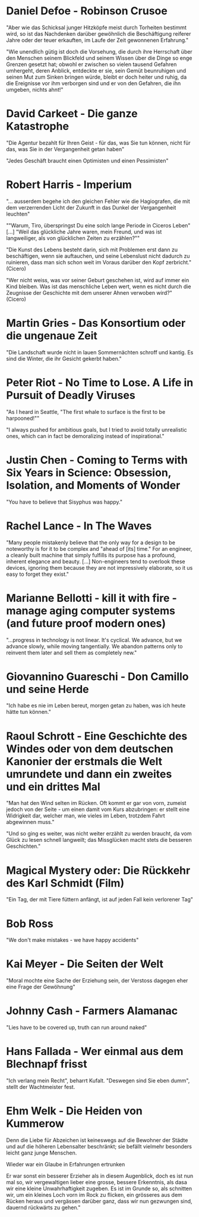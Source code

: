 # Daniel Defoe - Robinson Crusoe

"Aber wie das Schicksal junger Hitzköpfe meist durch Torheiten
bestimmt wird, so ist das Nachdenken darüber gewöhnlich die
Beschäftigung reiferer Jahre oder der teuer erkauften, im Laufe der
Zeit gewonnenen Erfahrung."

"Wie unendlich gütig ist doch die Vorsehung, die durch ihre Herrschaft
über den Menschen seinem Blickfeld und seinem Wissen über die Dinge so
enge Grenzen gesetzt hat; obwohl er zwischen so vielen tausend
Gefahren umhergeht, deren Anblick, entdeckte er sie, sein Gemüt
beunruhigen und seinen Mut zum Sinken bringen würde, bleibt er doch
heiter und ruhig, da die Ereignisse vor ihm verborgen sind und er von
den Gefahren, die ihn umgeben, nichts ahnt!"


# David Carkeet - Die ganze Katastrophe

"Die Agentur bezahlt für Ihren Geist - für das, was Sie tun können,
nicht für das, was Sie in der Vergangenheit getan haben"

"Jedes Geschäft braucht einen Optimisten und einen Pessimisten"


# Robert Harris - Imperium

"... ausserdem begehe ich den gleichen Fehler wie die Hagiografen, die mit dem verzerrenden Licht der Zukunft in das Dunkel der Vergangenheit leuchten"

""Warum, Tiro, überspringst Du eine solch lange Periode in Ciceros Leben" \[...\] "Weil das glückliche Jahre waren, mein Freund, und was ist langweiliger, als von glücklichen Zeiten zu erzählen?""

"Die Kunst des Lebens besteht darin, sich mit Problemen erst dann zu beschäftigen, wenn sie auftauchen, und seine Lebenslust nicht dadurch zu ruinieren, dass man sich schon weit im Voraus darüber den Kopf zerbricht." (Cicero)

"Wer nicht weiss, was vor seiner Geburt geschehen ist, wird auf immer ein Kind bleiben. Was ist das menschliche Leben wert, wenn es nicht durch die Zeugnisse der Geschichte mit dem unserer Ahnen verwoben wird?" (Cicero)

# Martin Gries - Das Konsortium oder die ungenaue Zeit

"Die Landschaft wurde nicht in lauen Sommernächten schroff und kantig. Es sind die Winter, die ihr Gesicht gekerbt haben."

# Peter Riot - No Time to Lose. A Life in Pursuit of Deadly Viruses

"As I heard in Seattle, "The first whale to surface is the first to be harpooned!""

"I always pushed for ambitious goals, but I tried to avoid totally unrealistic ones, which can in fact be demoralizing instead of inspirational."

# Justin Chen - Coming to Terms with Six Years in Science: Obsession, Isolation, and Moments of Wonder

"You have to believe that Sisyphus was happy." 

# Rachel Lance - In The Waves

"Many people mistakenly believe that the only way for a design to be noteworthy is for it to be complex and "ahead of [its] time." For an engineer, a cleanly built machine that simply fulfills its purpose has a profound, inherent elegance and beauty. [...] Non-engineers tend to overlook these devices, ignoring them because they are not impressively elaborate, so it us easy to forget they exist."

# Marianne Bellotti - kill it with fire - manage aging computer systems (and future proof modern ones)

"...progress in technology is not linear. It's cyclical. We advance, but we advance slowly, while moving tangentially. We abandon patterns only to reinvent them later and sell them as completely new."

# Giovannino Guareschi - Don Camillo und seine Herde

"Ich habe es nie im Leben bereut, morgen getan zu haben, was ich heute hätte tun können."

# Raoul Schrott - Eine Geschichte des Windes oder von dem deutschen Kanonier der erstmals die Welt umrundete und dann ein zweites und ein drittes Mal

"Man hat den Wind selten im Rücken. Oft kommt er gar von vorn, zumeist jedoch von der Seite - um einen damit vom Kurs abzubringen: er stellt eine Widrigkeit dar, welcher man, wie vieles im Leben, trotzdem Fahrt abgewinnen muss."

"Und so ging es weiter, was nicht weiter erzählt zu werden braucht, da vom Glück zu lesen schnell langweilt; das Missglücken macht stets die besseren Geschichten."

# Magical Mystery oder: Die Rückkehr des Karl Schmidt (Film)

"Ein Tag, der mit Tiere füttern anfängt, ist auf jeden Fall kein verlorener Tag"

# Bob Ross

"We don't make mistakes - we have happy accidents"

# Kai Meyer - Die Seiten der Welt

"Moral mochte eine Sache der Erziehung sein, der Verstoss dagegen eher eine Frage der Gewöhnung"

# Johnny Cash - Farmers Alamanac

"Lies have to be covered up, truth can run around naked"

# Hans Fallada - Wer einmal aus dem Blechnapf frisst

"Ich verlang mein Recht", beharrt Kufalt. "Deswegen sind Sie eben dumm", stellt der Wachtmeister fest.

# Ehm Welk - Die Heiden von Kummerow

Denn die Liebe für Abzeichen ist keineswegs auf die Bewohner der Städte und auf die höheren Lebensalter beschränkt; sie befällt vielmehr besonders leicht ganz junge Menschen.

Wieder war ein Glaube in Erfahrungen ertrunken

Er war sonst ein besserer Erzieher als in diesem Augenblick, doch es ist nun mal so, wir vergewaltigen lieber eine grosse, bessere Erkenntnis, als dasa wir eine kleine Unwahrhaftigkeit zugeben. Es ist im Grunde so, als schnitten wir, um ein kleines Loch vorn im Rock zu flicken, ein grösseres aus dem Rücken heraus und vergässen darüber ganz, dass wir nun gezwungen sind, dauernd rückwärts zu gehen."
